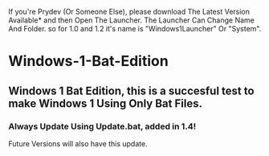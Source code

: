 If you're Prydev (Or Someone Else), please download The Latest Version Available* and then Open The Launcher. The Launcher Can Change Name And Folder. so for 1.0 and 1.2 it's name is "Windows1Launcher" Or "System".
# Windows-1-Bat-Edition
## Windows 1 Bat Edition,  this is a succesful test to make Windows 1 Using Only Bat Files.
### Always Update Using Update.bat, added in 1.4!
Future Versions will also have this update.
